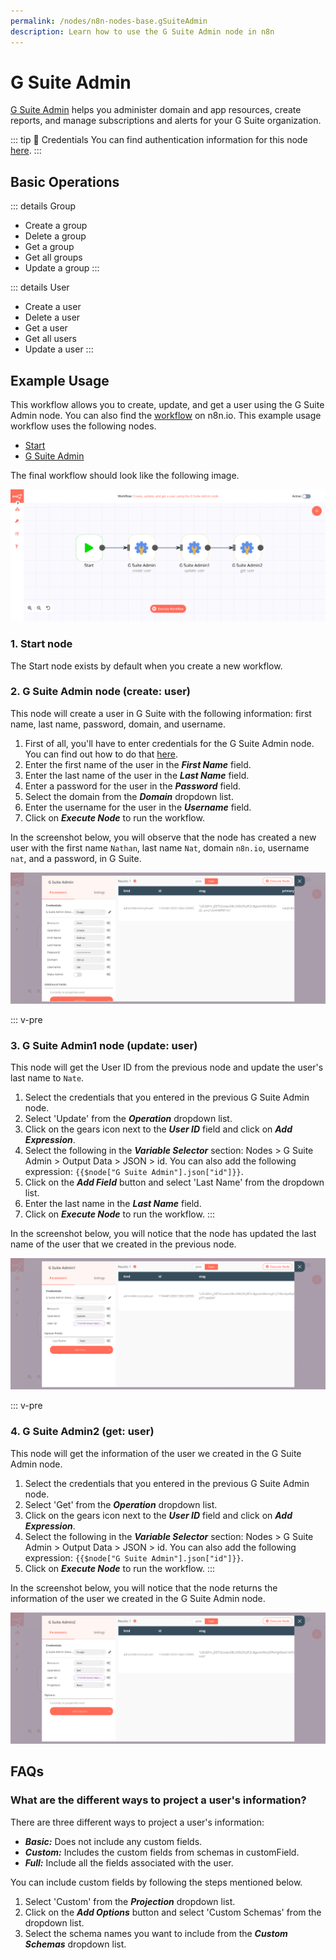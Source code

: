 ```yaml
---
permalink: /nodes/n8n-nodes-base.gSuiteAdmin
description: Learn how to use the G Suite Admin node in n8n
---
```


# G Suite Admin

[G Suite Admin](https://developers.google.com/admin-sdk) helps you administer domain and app resources, create reports, and manage subscriptions and alerts for your G Suite organization.

::: tip 🔑 Credentials
You can find authentication information for this node [here](../../../credentials/Google/README.md).
:::

## Basic Operations

::: details Group
- Create a group
- Delete a group
- Get a group
- Get all groups
- Update a group
:::

::: details User
- Create a user
- Delete a user
- Get a user
- Get all users
- Update a user
:::

## Example Usage

This workflow allows you to create, update, and get a user using the G Suite Admin node. You can also find the [workflow](https://n8n.io/workflows/710) on n8n.io. This example usage workflow uses the following nodes.
- [Start](../../core-nodes/Start/README.md)
- [G Suite Admin]()

The final workflow should look like the following image.

![A workflow with the Google Sheets node](./workflow.png)

### 1. Start node

The Start node exists by default when you create a new workflow.
  
### 2. G Suite Admin node (create: user)

This node will create a user in G Suite with the following information:  first name, last name, password, domain, and username.

1. First of all, you'll have to enter credentials for the G Suite Admin node. You can find out how to do that [here](../../../credentials/Google/README.md).
3. Enter the first name of the user in the ***First Name*** field.
4. Enter the last name of the user in the ***Last Name*** field.
5. Enter a password for the user in the ***Password*** field.
6. Select the domain from the ***Domain*** dropdown list.
7. Enter the username for the user in the ***Username*** field.
8. Click on ***Execute Node*** to run the workflow.

In the screenshot below, you will observe that the node has created a new user with the first name `Nathan`, last name `Nat`, domain `n8n.io`, username `nat`, and a password, in G Suite.

![Using the G Suite Admin node to create a user](./GSuiteAdmin_node.png)

::: v-pre
### 3. G Suite Admin1 node (update: user)

This node will get the User ID from the previous node and update the user's last name to `Nate`.

1. Select the credentials that you entered in the previous G Suite Admin node.
2. Select 'Update' from the ***Operation*** dropdown list.
3. Click on the gears icon next to the ***User ID*** field and click on ***Add Expression***.
4. Select the following in the ***Variable Selector*** section: Nodes > G Suite Admin > Output Data > JSON > id. You can also add the following expression: `{{$node["G Suite Admin"].json["id"]}}`.
5. Click on the ***Add Field*** button and select 'Last Name' from the dropdown list.
6. Enter the last name in the ***Last Name*** field.
7. Click on ***Execute Node*** to run the workflow.
:::

In the screenshot below, you will notice that the node has updated the last name of the user that we created in the previous node. 

![Using the G Suite Admin node to update the last name of the user](./GSuiteAdmin1_node.png)

::: v-pre
### 4. G Suite Admin2 (get: user)

This node will get the information of the user we created in the G Suite Admin node.

1. Select the credentials that you entered in the previous G Suite Admin node.
2. Select 'Get' from the ***Operation*** dropdown list.
3. Click on the gears icon next to the ***User ID*** field and click on ***Add Expression***.
4. Select the following in the ***Variable Selector*** section: Nodes > G Suite Admin > Output Data > JSON > id. You can also add the following expression: `{{$node["G Suite Admin"].json["id"]}}`.
5. Click on ***Execute Node*** to run the workflow.
:::

In the screenshot below, you will notice that the node returns the information of the user we created in the G Suite Admin node. 

![Using the G Suite Admin node to get the information of the user](./GSuiteAdmin2_node.png)

## FAQs

### What are the different ways to project a user's information?

There are three different ways to project a user's information:
- ***Basic:*** Does not include any custom fields.
- ***Custom:*** Includes the custom fields from schemas in customField.
- ***Full:*** Include all the fields associated with the user.

You can include custom fields by following the steps mentioned below.
1. Select 'Custom' from the ***Projection*** dropdown list.
2. Click on the ***Add Options*** button and select 'Custom Schemas' from the dropdown list.
3. Select the schema names you want to include from the ***Custom Schemas*** dropdown list.
